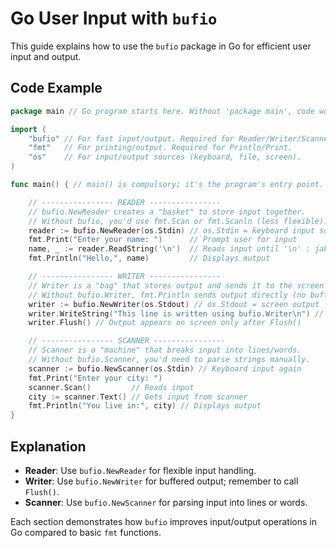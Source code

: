 # Go User Input with `bufio`

This guide explains how to use the `bufio` package in Go for efficient user input and output.

## Code Example

```go
package main // Go program starts here. Without 'package main', code won't run.

import (
    "bufio" // For fast input/output. Required for Reader/Writer/Scanner. // store data temporarily
    "fmt"   // For printing/output. Required for Println/Print.
    "os"    // For input/output sources (keyboard, file, screen).
)

func main() { // main() is compulsory; it's the program's entry point.

    // ---------------- READER ----------------
    // bufio.NewReader creates a "basket" to store input together.
    // Without bufio, you'd use fmt.Scan or fmt.Scanln (less flexible).
    reader := bufio.NewReader(os.Stdin) // os.Stdin = keyboard input source
    fmt.Print("Enter your name: ")      // Prompt user for input
    name, _ := reader.ReadString('\n')  // Reads input until '\n' : jab tak new linw nhi aa jati hai 
    fmt.Println("Hello,", name)         // Displays output

    // ---------------- WRITER ----------------
    // Writer is a "bag" that stores output and sends it to the screen after flushing.
    // Without bufio.Writer, fmt.Println sends output directly (no buffering).
    writer := bufio.NewWriter(os.Stdout) // os.Stdout = screen output
    writer.WriteString("This line is written using bufio.Writer\n") // Stored in buffer
    writer.Flush() // Output appears on screen only after Flush()

    // ---------------- SCANNER ----------------
    // Scanner is a "machine" that breaks input into lines/words.
    // Without bufio.Scanner, you'd need to parse strings manually.
    scanner := bufio.NewScanner(os.Stdin) // Keyboard input again
    fmt.Print("Enter your city: ")
    scanner.Scan()         // Reads input
    city := scanner.Text() // Gets input from scanner
    fmt.Println("You live in:", city) // Displays output
}
```

## Explanation

- **Reader**: Use `bufio.NewReader` for flexible input handling.
- **Writer**: Use `bufio.NewWriter` for buffered output; remember to call `Flush()`.
- **Scanner**: Use `bufio.NewScanner` for parsing input into lines or words.

Each section demonstrates how `bufio` improves input/output operations in Go compared to basic `fmt` functions.
